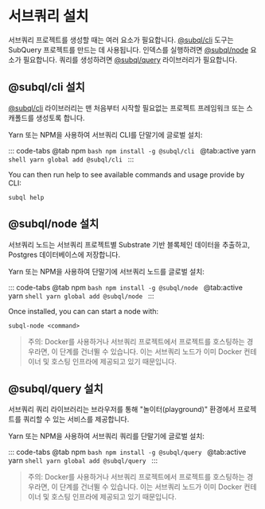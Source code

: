 # 서브쿼리 설치

서브쿼리 프로젝트를 생성할 때는 여러 요소가 필요합니다. [@subql/cli](https://github.com/subquery/subql/tree/docs-new-section/packages/cli) 도구는 SubQuery 프로젝트를 만드는 데 사용됩니다. 인덱스를 실행하려면 [@subql/node](https://github.com/subquery/subql/tree/docs-new-section/packages/node) 요소가 필요합니다. 쿼리를 생성하려면 [@subql/query](https://github.com/subquery/subql/tree/docs-new-section/packages/query) 라이브러리가 필요합니다.

## @subql/cli 설치

[@subql/cli](https://github.com/subquery/subql/tree/docs-new-section/packages/cli) 라이브러리는 맨 처음부터 시작할 필요없는 프로젝트 프레임워크 또는 스캐폴드를 생성토록 합니다.

Yarn 또는 NPM을 사용하여 서브쿼리 CLI를 단말기에 글로벌 설치:

::: code-tabs @tab npm `bash npm install -g @subql/cli `
@tab:active yarn `shell yarn global add @subql/cli ` :::

You can then run help to see available commands and usage provide by CLI:

```shell
subql help
```

## @subql/node 설치

서브쿼리 노드는 서브쿼리 프로젝트별 Substrate 기반 블록체인 데이터을 추출하고, Postgres 데이터베이스에 저장합니다.

Yarn 또는 NPM을 사용하여 단말기에 서브쿼리 노드를 글로벌 설치:

::: code-tabs @tab npm `bash npm install -g @subql/node `
@tab:active yarn `shell yarn global add @subql/node ` :::

Once installed, you can can start a node with:

```shell
subql-node <command>
```

> 주의: Docker를 사용하거나 서브쿼리 프로젝트에서 프로젝트를 호스팅하는 경우라면, 이 단계를 건너뛸 수 있습니다. 이는 서브쿼리 노드가 이미 Docker 컨테이너 및 호스팅 인프라에 제공되고 있기 때문입니다.

## @subql/query 설치

서브쿼리 쿼리 라이브러리는 브라우저를 통해 "놀이터(playground)" 환경에서 프로젝트를 쿼리할 수 있는 서비스를 제공합니다.

Yarn 또는 NPM을 사용하여 서브쿼리 쿼리를 단말기에 글로벌 설치:

::: code-tabs @tab npm `bash npm install -g @subql/query `
@tab:active yarn `shell yarn global add @subql/query ` :::

> 주의: Docker를 사용하거나 서브쿼리 프로젝트에서 프로젝트를 호스팅하는 경우라면, 이 단계를 건너뛸 수 있습니다. 이는 서브쿼리 노드가 이미 Docker 컨테이너 및 호스팅 인프라에 제공되고 있기 때문입니다.
